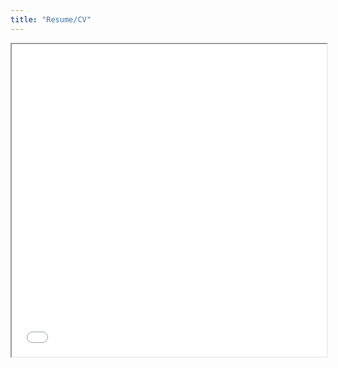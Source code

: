 ```yaml
---
title: "Resume/CV"
---
```


<iframe src="\assets\Documents\PeterRoweCV.pdf" width="100%" height="500px">